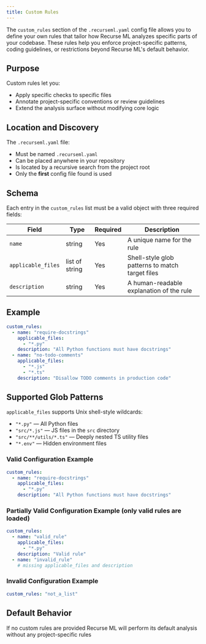 ```yaml
---
title: Custom Rules
---
```


The `custom_rules` section of the `.recurseml.yaml` config file allows you to define your own rules that tailor how Recurse ML analyzes specific parts of your codebase. These rules help you enforce project-specific patterns, coding guidelines, or restrictions beyond Recurse ML's default behavior.

## Purpose

Custom rules let you:

- Apply specific checks to specific files
- Annotate project-specific conventions or review guidelines
- Extend the analysis surface without modifying core logic

## Location and Discovery

The `.recurseml.yaml` file:

- Must be named `.recurseml.yaml`
- Can be placed anywhere in your repository
- Is located by a recursive search from the project root
- Only the **first** config file found is used

## Schema

Each entry in the `custom_rules` list must be a valid object with three required fields:

| Field              | Type           | Required | Description                                     |
| ------------------ | -------------- | -------- | ----------------------------------------------- |
| `name`             | string         | Yes      | A unique name for the rule                      |
| `applicable_files` | list of string | Yes      | Shell-style glob patterns to match target files |
| `description`      | string         | Yes      | A human-readable explanation of the rule        |

## Example

```yaml
custom_rules:
  - name: "require-docstrings"
    applicable_files:
      - "*.py"
    description: "All Python functions must have docstrings"
  - name: "no-todo-comments"
    applicable_files:
      - "*.js"
      - "*.ts"
    description: "Disallow TODO comments in production code"
```

## Supported Glob Patterns

`applicable_files` supports Unix shell-style wildcards:

- `"*.py"` — All Python files
- `"src/*.js"` — JS files in the `src` directory
- `"src/**/utils/*.ts"` — Deeply nested TS utility files
- `"*.env"` — Hidden environment files

### Valid Configuration Example

```yaml
custom_rules:
  - name: "require-docstrings"
    applicable_files:
      - "*.py"
    description: "All Python functions must have docstrings"
```

### Partially Valid Configuration Example (only valid rules are loaded)

```yaml
custom_rules:
  - name: "valid_rule"
    applicable_files:
      - "*.py"
    description: "Valid rule"
  - name: "invalid_rule"
    # missing applicable_files and description
```

### Invalid Configuration Example

```yaml
custom_rules: "not_a_list"
```

## Default Behavior

If no custom rules are provided Recurse ML will perform its default analysis without any project-specific rules